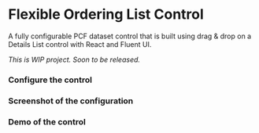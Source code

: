 # Flexible Ordering List Control

A fully configurable PCF dataset control that is built using drag & drop on a Details List control with React and Fluent UI.

_This is WIP project. Soon to be released._

### Configure the control

### Screenshot of the configuration

### Demo of the control
